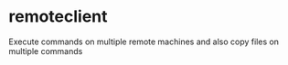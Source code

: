 # remoteclient
Execute commands on multiple remote machines and also copy files on multiple commands
